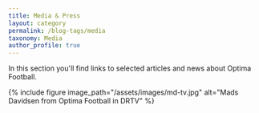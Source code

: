 ```yaml
---
title: Media & Press
layout: category
permalink: /blog-tags/media
taxonomy: Media
author_profile: true
---
```


In this section you'll find links to selected articles and news about Optima Football.

{% include figure image_path="/assets/images/md-tv.jpg" alt="Mads Davidsen from Optima Football in DRTV" %}
